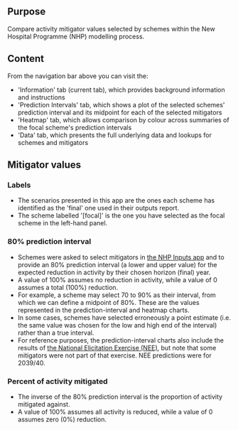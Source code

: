## Purpose

Compare activity mitigator values selected by schemes within the New Hospital Programme (NHP) modelling process.

## Content

From the navigation bar above you can visit the:

-   'Information' tab (current tab), which provides background information and instructions
-   'Prediction Intervals' tab, which shows a plot of the selected schemes' prediction interval and its midpoint for each of the selected mitigators
-   'Heatmap' tab, which allows comparison by colour across summaries of the focal scheme's prediction intervals
-   'Data' tab, which presents the full underlying data and lookups for schemes and mitigators

## Mitigator values

### Labels

-   The scenarios presented in this app are the ones each scheme has identified as the 'final' one used in their outputs report.
-   The scheme labelled '[focal]' is the one you have selected as the focal scheme in the left-hand panel.

### 80% prediction interval

-   Schemes were asked to select mitigators in [the NHP Inputs app](https://connect.strategyunitwm.nhs.uk/nhp/inputs/) and to provide an 80% prediction interval (a lower and upper value) for the expected reduction in activity by their chosen horizon (final) year.
-   A value of 100% assumes no reduction in activity, while a value of 0 assumes a total (100%) reduction.
-   For example, a scheme may select 70 to 90% as their interval, from which we can define a midpoint of 80%. These are the values represented in the prediction-interval and heatmap charts.
-   In some cases, schemes have selected erroneously a point estimate (i.e. the same value was chosen for the low and high end of the interval) rather than a true interval.
-   For reference purposes, the prediction-interval charts also include the results of [the National Elicitation Exercise (NEE)](https://doi.org/10.1136/bmjopen-2024-084632), but note that some mitigators were not part of that exercise. NEE predictions were for 2039/40.

### Percent of activity mitigated

-   The inverse of the 80% prediction interval is the proportion of activity mitigated against.
-   A value of 100% assumes all activity is reduced, while a value of 0 assumes zero (0%) reduction.
